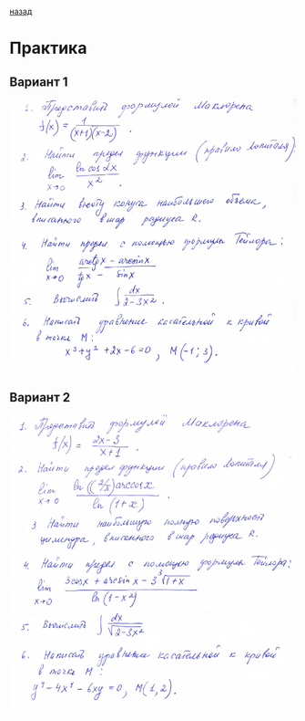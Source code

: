 [назад](../../../../isit/isit-1-2.md#Теория-функции-комплексного-переменного)

# Практика

## Вариант 1
![pr-1.png](..%2F..%2F..%2F..%2Fimages%2F2-sem%2Ftfkp%2Fatt1%2Fisit%2Fpract%2Fpr-1.png)


## Вариант 2
![pr-2.png](..%2F..%2F..%2F..%2Fimages%2F2-sem%2Ftfkp%2Fatt1%2Fisit%2Fpract%2Fpr-2.png)